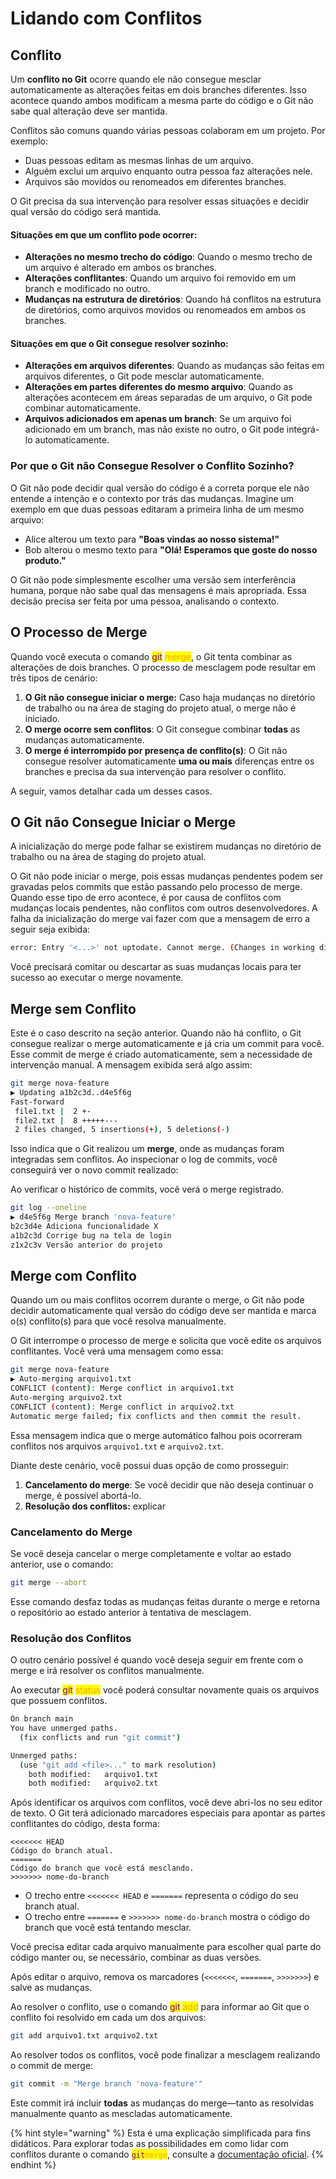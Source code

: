 # Lidando com Conflitos

## Conflito

Um **conflito no Git** ocorre quando ele não consegue mesclar automaticamente as alterações feitas em dois branches diferentes. Isso acontece quando ambos modificam a mesma parte do código e o Git não sabe qual alteração deve ser mantida.

Conflitos são comuns quando várias pessoas colaboram em um projeto. Por exemplo:

* Duas pessoas editam as mesmas linhas de um arquivo.
* Alguém exclui um arquivo enquanto outra pessoa faz alterações nele.
* Arquivos são movidos ou renomeados em diferentes branches.

O Git precisa da sua intervenção para resolver essas situações e decidir qual versão do código será mantida.

#### Situações em que um conflito pode ocorrer:

* **Alterações no mesmo trecho do código**: Quando o mesmo trecho de um arquivo é alterado em ambos os branches.
* **Alterações conflitantes**: Quando um arquivo foi removido em um branch e modificado no outro.
* **Mudanças na estrutura de diretórios**: Quando há conflitos na estrutura de diretórios, como arquivos movidos ou renomeados em ambos os branches.

#### Situações em que o Git consegue resolver sozinho:

* **Alterações em arquivos diferentes**: Quando as mudanças são feitas em arquivos diferentes, o Git pode mesclar automaticamente.
* **Alterações em partes diferentes do mesmo arquivo**: Quando as alterações acontecem em áreas separadas de um arquivo, o Git pode combinar automaticamente.
* **Arquivos adicionados em apenas um branch**: Se um arquivo foi adicionado em um branch, mas não existe no outro, o Git pode integrá-lo automaticamente.

### Por que o Git não Consegue Resolver o Conflito Sozinho?

O Git não pode decidir qual versão do código é a correta porque ele não entende a intenção e o contexto por trás das mudanças. Imagine um exemplo em que duas pessoas editaram a primeira linha de um mesmo arquivo:

* Alice alterou um texto para **"Boas vindas ao nosso sistema!"**
* Bob alterou o mesmo texto para **"Olá! Esperamos que goste do nosso produto."**

O Git não pode simplesmente escolher uma versão sem interferência humana, porque não sabe qual das mensagens é mais apropriada. Essa decisão precisa ser feita por uma pessoa, analisando o contexto.

## O Processo de Merge

Quando você executa o comando <mark style="color:purple;">git</mark> <mark style="color:orange;">merge</mark>, o Git tenta combinar as alterações de dois branches. O processo de mesclagem pode resultar em três tipos de cenário:

1. **O Git não consegue iniciar o merge:** Caso haja mudanças no diretório de trabalho ou na área de staging do projeto atual, o merge não é iniciado.
2. **O merge ocorre sem conflitos**: O Git consegue combinar **todas** as mudanças automaticamente.
3. **O merge é interrompido por presença de conflito(s)**: O Git não consegue resolver automaticamente **uma ou mais** diferenças entre os branches e precisa da sua intervenção para resolver o conflito.

A seguir, vamos detalhar cada um desses casos.

## O Git não Consegue Iniciar o Merge

A inicialização do merge pode falhar se existirem mudanças no diretório de trabalho ou na área de staging do projeto atual.&#x20;

O Git não pode iniciar o merge, pois essas mudanças pendentes podem ser gravadas pelos commits que estão passando pelo processo de merge. Quando esse tipo de erro acontece, é por causa de conflitos com mudanças locais pendentes, não conflitos com outros desenvolvedores. A falha da inicialização do merge vai fazer com que a mensagem de erro a seguir seja exibida:

```sh
error: Entry '<...>' not uptodate. Cannot merge. (Changes in working directory)
```

Você precisará comitar ou descartar as suas mudanças locais para ter sucesso ao executar o merge novamente.

## Merge sem Conflito

Este é o caso descrito na seção anterior. Quando não há conflito, o Git consegue realizar o merge automaticamente e já cria um commit para você. Esse commit de merge é criado automaticamente, sem a necessidade de intervenção manual. A mensagem exibida será algo assim:

```bash
git merge nova-feature
▶ Updating a1b2c3d..d4e5f6g
Fast-forward
 file1.txt |  2 +-
 file2.txt |  8 +++++---
 2 files changed, 5 insertions(+), 5 deletions(-)
```

Isso indica que o Git realizou um **merge**, onde as mudanças foram integradas sem conflitos. Ao inspecionar o log de commits, você conseguirá ver o novo commit realizado:

Ao verificar o histórico de commits, você verá o merge registrado.

```sh
git log --oneline
▶ d4e5f6g Merge branch 'nova-feature'
b2c3d4e Adiciona funcionalidade X
a1b2c3d Corrige bug na tela de login
z1x2c3v Versão anterior do projeto
```

## Merge com Conflito

Quando um ou mais conflitos ocorrem durante o merge, o Git não pode decidir automaticamente qual versão do código deve ser mantida e marca o(s) conflito(s) para que você resolva manualmente.&#x20;

O Git interrompe o processo de merge e solicita que você edite os arquivos conflitantes. Você verá uma mensagem como essa:

```sh
git merge nova-feature
▶ Auto-merging arquivo1.txt
CONFLICT (content): Merge conflict in arquivo1.txt
Auto-merging arquivo2.txt
CONFLICT (content): Merge conflict in arquivo2.txt
Automatic merge failed; fix conflicts and then commit the result.
```

Essa mensagem indica que o merge automático falhou pois ocorreram conflitos nos arquivos `arquivo1.txt` e `arquivo2.txt`.

Diante deste cenário, você possui duas opção de como prosseguir:

1. **Cancelamento do merge**: Se você decidir que não deseja continuar o merge, é possível abortá-lo.
2. **Resolução dos conflitos:** explicar

### Cancelamento do Merge

Se você deseja cancelar o merge completamente e voltar ao estado anterior, use o comando:

```bash
git merge --abort
```

Esse comando desfaz todas as mudanças feitas durante o merge e retorna o repositório ao estado anterior à tentativa de mesclagem.

### **Resolução dos Conflitos**

O outro cenário possível é quando você deseja seguir em frente com o merge e irá resolver os conflitos manualmente.

Ao executar <mark style="color:purple;">git</mark> <mark style="color:orange;">status</mark> você poderá consultar novamente quais os arquivos que possuem conflitos.

```sh
On branch main
You have unmerged paths.
  (fix conflicts and run "git commit")

Unmerged paths:
  (use "git add <file>..." to mark resolution)
	both modified:   arquivo1.txt
	both modified:   arquivo2.txt
```

Após identificar os arquivos com conflitos, você deve abri-los no seu editor de texto. O Git terá adicionado marcadores especiais para apontar as partes conflitantes do código, desta forma:

```
<<<<<<< HEAD
Código do branch atual.
=======
Código do branch que você está mesclando.
>>>>>>> nome-do-branch
```

* O trecho entre `<<<<<<< HEAD` e `=======` representa o código do seu branch atual.
* O trecho entre `=======` e `>>>>>>> nome-do-branch` mostra o código do branch que você está tentando mesclar.

Você precisa editar cada arquivo manualmente para escolher qual parte do código manter ou, se necessário, combinar as duas versões.&#x20;

Após editar o arquivo, remova os marcadores (`<<<<<<<`, `=======`, `>>>>>>>`) e salve as mudanças.

Ao resolver o conflito, use o comando <mark style="color:purple;">git</mark> <mark style="color:orange;">add</mark> para informar ao Git que o conflito foi resolvido em cada um dos arquivos:

```bash
git add arquivo1.txt arquivo2.txt
```

Ao resolver todos os conflitos, você pode finalizar a mesclagem realizando o commit de merge:

```bash
git commit -m "Merge branch 'nova-feature'"
```

Este commit irá incluir **todas** as mudanças do merge—tanto as resolvidas manualmente quanto as mescladas automaticamente.



{% hint style="warning" %}
Esta é uma explicação simplificada para fins didáticos. Para explorar todas as possibilidades em como lidar com conflitos durante o comando <mark style="color:purple;">`git`</mark><mark style="color:orange;">`merge`</mark>, consulte a [documentação oficial](https://git-scm.com/docs/git-merge/pt_BR).
{% endhint %}
